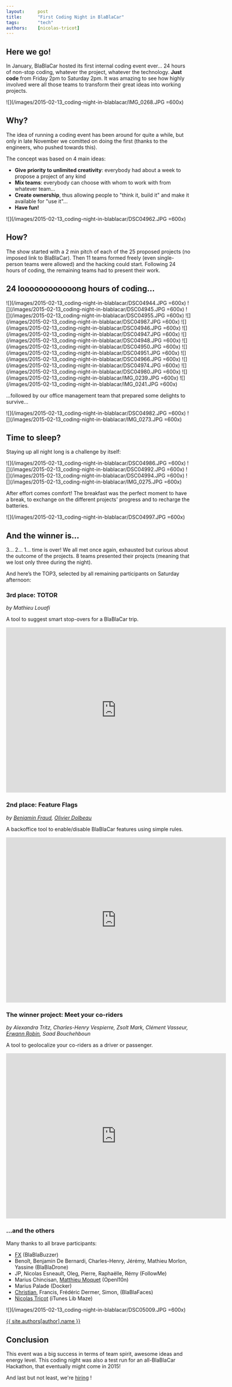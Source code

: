 ```yaml
---
layout:     post
title:      "First Coding Night in BlaBlaCar"
tags:       "tech"
authors:    [nicolas-tricot]
---
```


## Here we go!

In January, BlaBlaCar hosted its first internal coding event ever... 24 hours of non-stop coding, whatever the project, whatever the technology. **Just code** from Friday 2pm to Saturday 2pm. It was amazing to see how highly involved were all those teams to transform their great ideas into working projects.

![](/images/2015-02-13_coding-night-in-blablacar/IMG_0268.JPG =600x)

## Why?

The idea of running a coding event has been around for quite a while, but only in late November we comitted on doing the first (thanks to the engineers, who pushed towards this).

The concept was based on 4 main ideas:

* **Give priority to unlimited creativity**: everybody had about a week to propose a project of any kind
* **Mix teams**: everybody can choose with whom to work with from whatever team...
* **Create ownership**, thus allowing people to "think it, build it" and make it available for "use it"...
* **Have fun!**

![](/images/2015-02-13_coding-night-in-blablacar/DSC04962.JPG =600x)

## How?

The show started with a 2 min pitch of each of the 25 proposed projects (no imposed link to BlaBlaCar).
Then 11 teams formed freely (even single-person teams were allowed) and the hacking could start.
Following 24 hours of coding, the remaining teams had to present their work.

## 24 loooooooooooong hours of coding...

![](/images/2015-02-13_coding-night-in-blablacar/DSC04944.JPG =600x)
![](/images/2015-02-13_coding-night-in-blablacar/DSC04945.JPG =600x)
![](/images/2015-02-13_coding-night-in-blablacar/DSC04955.JPG =600x)
![](/images/2015-02-13_coding-night-in-blablacar/DSC04987.JPG =600x)
![](/images/2015-02-13_coding-night-in-blablacar/DSC04946.JPG =600x)
![](/images/2015-02-13_coding-night-in-blablacar/DSC04947.JPG =600x)
![](/images/2015-02-13_coding-night-in-blablacar/DSC04948.JPG =600x)
![](/images/2015-02-13_coding-night-in-blablacar/DSC04950.JPG =600x)
![](/images/2015-02-13_coding-night-in-blablacar/DSC04951.JPG =600x)
![](/images/2015-02-13_coding-night-in-blablacar/DSC04966.JPG =600x)
![](/images/2015-02-13_coding-night-in-blablacar/DSC04974.JPG =600x)
![](/images/2015-02-13_coding-night-in-blablacar/DSC04980.JPG =600x)
![](/images/2015-02-13_coding-night-in-blablacar/IMG_0239.JPG =600x)
![](/images/2015-02-13_coding-night-in-blablacar/IMG_0241.JPG =600x)


...followed by our office management team that prepared some delights to survive...

![](/images/2015-02-13_coding-night-in-blablacar/DSC04982.JPG =600x)
![](/images/2015-02-13_coding-night-in-blablacar/IMG_0273.JPG =600x)

## Time to sleep?

Staying up all night long is a challenge by itself:

![](/images/2015-02-13_coding-night-in-blablacar/DSC04986.JPG =600x)
![](/images/2015-02-13_coding-night-in-blablacar/DSC04992.JPG =600x)
![](/images/2015-02-13_coding-night-in-blablacar/DSC04994.JPG =600x)
![](/images/2015-02-13_coding-night-in-blablacar/IMG_0275.JPG =600x)

After effort comes comfort! The breakfast was the perfect moment to have a break, to exchange on the different projects' progress and to recharge the batteries.

![](/images/2015-02-13_coding-night-in-blablacar/DSC04997.JPG =600x)

## And the winner is...

3... 2... 1... time is over! We all met once again, exhausted but curious about the outcome of the projects. 8 teams presented their projects (meaning that we lost only three during the night).

And here’s the TOP3, selected by all remaining participants on Saturday afternoon:

### 3rd place: TOTOR

*by Mathieu Louafi*

A tool to suggest smart stop-overs for a BlaBlaCar trip.

<iframe width="600" height="450" src="https://www.youtube.com/embed/iNuUx0oGWSo" frameborder="0" allowfullscreen></iframe>

### 2nd place: Feature Flags

*by [Benjamin Fraud](/authors/#author-benjamin-fraud), [Olivier Dolbeau](/authors/#author-olivier-dolbeau)*

A backoffice tool to enable/disable BlaBlaCar features using simple rules.

<iframe width="600" height="450" src="https://www.youtube.com/embed/SF6MWdvHTDU" frameborder="0" allowfullscreen></iframe>

### The winner project: Meet your co-riders

*by Alexandra Tritz, Charles-Henry Vespierre, Zsolt Mark, Clément Vasseur, [Erwann Robin](/authors/#author-erwann-robin), Saad Bouchehboun*

A tool to geolocalize your co-riders as a driver or passenger.

<iframe width="600" height="450" src="https://www.youtube.com/embed/YF6U6DZgMLk" frameborder="0" allowfullscreen></iframe>

### ...and the others

Many thanks to all brave participants:

* [FX](/authors/#author-fx-oxeda) (BlaBlaBuzzer)
* Benoît, Benjamin De Bernardi, Charles-Henry, Jérémy, Mathieu Morlon, Yassine (BlaBlaDrone)
* JP, Nicolas Esneault, Oleg, Pierre, Raphaëlle, Rémy (FollowMe)
* Marius Chincisan, [Matthieu Moquet](/authors/#author-matthieu-moquet) (Openl10n)
* Marius Palade (Docker)
* [Christian](/authors/#author-christian-jennewein), Francis, Frédéric Dermer, Simon, (BlaBlaFaces)
* [Nicolas Tricot](/authors/#author-nicolas-tricot) (iTunes Lib Maze)

![](/images/2015-02-13_coding-night-in-blablacar/DSC05009.JPG =600x)

<a href="/authors/#author-{{ author }}">{{ site.authors[author].name }}</a>

## Conclusion

This event was a big success in terms of team spirit, awesome ideas and energy level. This coding night was also a test run for an all-BlaBlaCar Hackathon, that eventually might come in 2015!

And last but not least, we're [hiring](http://www.blablacar.com/blog/recruitment) !